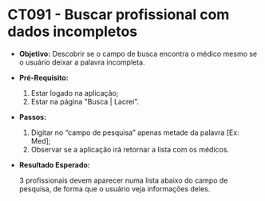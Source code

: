 # CT091 - Buscar profissional com dados incompletos

- **Objetivo:** Descobrir se o campo de busca encontra o médico mesmo se o usuário deixar a palavra incompleta.

- **Pré-Requisito:**
    1. Estar logado na aplicação;
    2. Estar na página "Busca | Lacrei”.

- **Passos:**
    1. Digitar no “campo de pesquisa” apenas metade da palavra [Ex: Med];
    2. Observar se a aplicação irá retornar a lista com os médicos.

- **Resultado Esperado:**
    
    3 profissionais devem aparecer numa lista abaixo do campo de pesquisa, de forma que o usuário veja informações deles.